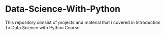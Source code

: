 # Data-Science-With-Python
This repository consist of projects and material that i covered in Introduction To Data Science with Python Course.

